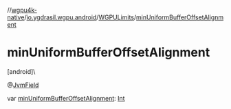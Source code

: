 //[wgpu4k-native](../../../index.md)/[io.ygdrasil.wgpu.android](../index.md)/[WGPULimits](index.md)/[minUniformBufferOffsetAlignment](min-uniform-buffer-offset-alignment.md)

# minUniformBufferOffsetAlignment

[android]\

@[JvmField](https://kotlinlang.org/api/core/kotlin-stdlib/kotlin.jvm/-jvm-field/index.html)

var [minUniformBufferOffsetAlignment](min-uniform-buffer-offset-alignment.md): [Int](https://kotlinlang.org/api/core/kotlin-stdlib/kotlin/-int/index.html)